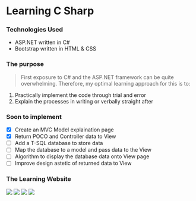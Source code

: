 ﻿# Learning C Sharp

### Technologies Used

- ASP.NET written in C#
- Bootstrap written in HTML & CSS

### The purpose

> First exposure to C# and the ASP.NET framework can be quite overwhelming. Therefore, my optimal learning approach for this is to:
1. Practically implement the code through trial and error
2. Explain the processes in writing or verbally straight after

### Soon to implement
- [x] Create an MVC Model explaination page
- [x] Return POCO and Controller data to View
- [ ] Add a T-SQL database to store data
- [ ] Map the database to a model and pass data to the View
- [ ] Algorithm to display the database data onto View page
- [ ] Improve design astetic of returned data to View

### The Learning Website

<img src="https://user-images.githubusercontent.com/63508057/108633809-3a673900-746e-11eb-9c22-d23b3ed33dc7.png">
<img src="https://user-images.githubusercontent.com/63508057/108636810-95555c00-747f-11eb-9f54-81bb25558549.png">
<img src="https://user-images.githubusercontent.com/63508057/108637300-0a299580-7482-11eb-8ca7-4980adcadbff.png">
<img src="https://user-images.githubusercontent.com/63508057/108637299-08f86880-7482-11eb-8d8f-cbe1d68462b4.png">

